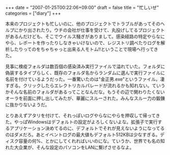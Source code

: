 +++
date = "2007-01-25T00:22:06+09:00"
draft = false
title = "忙しいぜ"
categories = ["diary"]
+++

本来のプロジェクトも忙しいのに、他のプロジェクトでトラブルがあってそのヘルプにかり出されたり。ウチの会社が仕事を受けて、丸投げしてるプロジェクトがあるんだけども、そこでウイルス騒ぎがありまして。感染経路の特定やらなにやら、レポートを作ったりしなきゃいけないので、レジストリ調べたりログを解析したりってのをちゃちゃっと出来る人モトム!!ということで現場へ行ってきた。

見事に検疫フォルダは数百個の感染済み実行ファイルで溢れていた。フォルダに偽装するタイプらしく、既存のフォルダ名からランダムに選んで実行ファイルに名前を付けているようだった。一番驚いたのは"金正男.exe"というファイル。凄すぎる。クリックしたらエレクトリカルパレードが流れるかも知れない。ていうかそんな名前のフォルダがあるってことなんだな。もうその辺で関わりたくないオーラを前面に押し出してみたが、華麗にスルーされた。みんなスルー力の鍛錬に抜かりないようだ。

とりあえずアタリを付けて、それっぽいログやらなにやらを押収して帰ってきた。やっぱWindowsはデフォルトの設定がよろしくないよな。拡張子で実行するアプリケーション決めてるのに、デフォルトでそれが見えないようになってるのはダメだろ。あとイベントログの最大値もデフォルト512KBは少なすぎる。ディスク容量の何%、とかにしてくれればいいのにな。ていうか、世界でも名の知れた大企業が、そんな設定のパソコンをLANに繋げさせるなよ。
